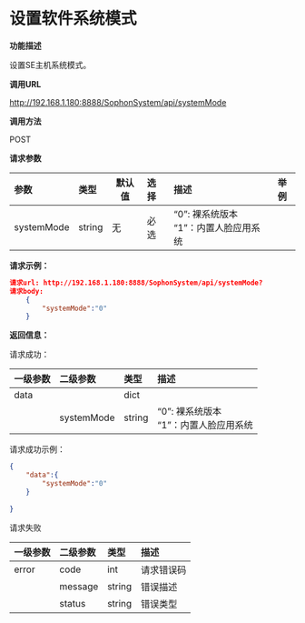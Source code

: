 # 设置软件系统模式 #

**功能描述**

设置SE主机系统模式。

**调用URL**

http://192.168.1.180:8888/SophonSystem/api/systemMode

**调用方法**

POST

**请求参数**

| 参数       | 类型   | 默认值 | 选择 | 描述                                       | 举例 |
| :--------- | :----- | ------ | :--- | :----------------------------------------- | ---- |
| systemMode | string | 无     | 必选 | “0”: 裸系统版本<br />“1”：内置人脸应用系统 |      |

**请求示例：**

```json
请求url: http://192.168.1.180:8888/SophonSystem/api/systemMode?
请求body:
	{
        "systemMode":"0"
    }
```

**返回信息：**

请求成功：

| 一级参数 | 二级参数   | 类型   | 描述                                       |
| :------- | :--------- | :----- | :----------------------------------------- |
| data     |            | dict   |                                            |
|          | systemMode | string | “0”: 裸系统版本<br />“1”：内置人脸应用系统 |

请求成功示例：

```json
{
    "data":{
        "systemMode":"0"
    }
    	
}
```

请求失败

| 一级参数 | 二级参数 | 类型   | 描述       |
| :------- | :------- | :----- | :--------- |
| error    | code     | int    | 请求错误码 |
|          | message  | string | 错误描述   |
|          | status   | string | 错误类型   |

​    
